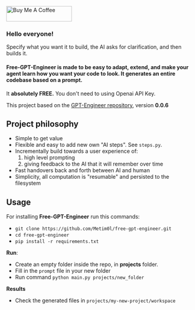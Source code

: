 <a href="https://www.buymeacoffee.com/metimol" target="_blank"><img src="https://cdn.buymeacoffee.com/buttons/default-orange.png" alt="Buy Me A Coffee" height="41" width="174"></a>

### Hello everyone!

Specify what you want it to build, the AI asks for clarification, and then builds it.

#### Free-GPT-Engineer is made to be easy to adapt, extend, and make your agent learn how you want your code to look. It generates an entire codebase based on a prompt.
It **absolutely FREE.** You don't need to using Openai API Key.

This project based on the [GPT-Engineer repository](https://github.com/AntonOsika/gpt-engineer), version **0.0.6**

## Project philosophy
- Simple to get value
- Flexible and easy to add new own "AI steps". See `steps.py`.
- Incrementally build towards a user experience of:
  1. high level prompting
  2. giving feedback to the AI that it will remember over time
- Fast handovers back and forth between AI and human
- Simplicity, all computation is "resumable" and persisted to the filesystem

## Usage

For installing **Free-GPT-Engineer** run this commands:
- `git clone https://github.com/Metim0l/free-gpt-engineer.git`
- `cd free-gpt-engineer`
- `pip install -r requirements.txt`

**Run**:
- Create an empty folder inside the repo, in **projects** folder.
- Fill in the `prompt` file in your new folder
- Run command `python main.py projects/new_folder`

**Results**
- Check the generated files in `projects/my-new-project/workspace`
